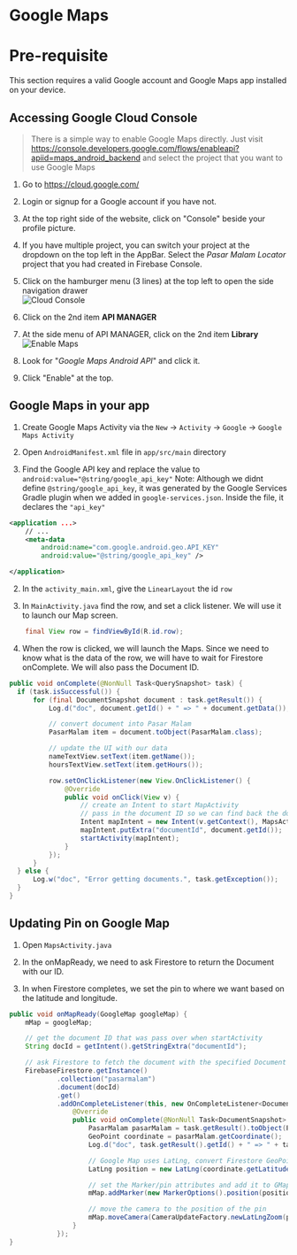 # Google Maps
# Pre-requisite
This section requires a valid Google account and Google Maps app installed on your device.


## Accessing Google Cloud Console
> There is a simple way to enable Google Maps directly. Just visit https://console.developers.google.com/flows/enableapi?apiid=maps_android_backend and select the project that you want to use Google Maps

1. Go to https://cloud.google.com/

2. Login or signup for a Google account if you have not.

3. At the top right side of the website, click on "Console" beside your profile picture.

4. If you have multiple project, you can switch your project at the dropdown on the top left in the AppBar. Select the *Pasar Malam Locator* project that you had created in Firebase Console.

5. Click on the hamburger menu (3 lines) at the top left to open the side navigation drawer  
  ![Cloud Console](https://github.com/AgmoStudioSdnBhd/Android-Pasar-Malam-Locator/raw/master/art/side_nav.jpg)

6. Click on the 2nd item **API MANAGER**

7. At the side menu of API MANAGER, click on the 2nd item **Library**  
  ![Enable Maps](https://github.com/AgmoStudioSdnBhd/Android-Pasar-Malam-Locator/raw/master/art/maps_api.jpg)

8. Look for "*Google Maps Android API*" and click it.

9. Click "Enable" at the top.

## Google Maps in your app

1. Create Google Maps Activity via the `New` -> `Activity` -> `Google` -> `Google Maps Activity`

8. Open `AndroidManifest.xml` file in `app/src/main` directory

9. Find the Google API key and replace the value to `android:value="@string/google_api_key"`
Note: Although we didnt define `@string/google_api_key`, it was generated by the Google Services Gradle plugin when we added in `google-services.json`. Inside the file, it declares the `"api_key"`
  ```xml
  <application ...>
      // ...
      <meta-data
          android:name="com.google.android.geo.API_KEY"
          android:value="@string/google_api_key" />

  </application>
  ```

2. In the `activity_main.xml`, give the `LinearLayout` the id `row`

3. In `MainActivity.java` find the row, and set a click listener. We will use it to launch our Map screen.

  ```java
      final View row = findViewById(R.id.row);
  ```

4. When the row is clicked, we will launch the Maps. Since we need to know what is the data of the row, we will have to wait for Firestore onComplete. We will also pass the Document ID.
  ```java
public void onComplete(@NonNull Task<QuerySnapshot> task) {
    if (task.isSuccessful()) {
        for (final DocumentSnapshot document : task.getResult()) {
            Log.d("doc", document.getId() + " => " + document.getData());

            // convert document into Pasar Malam
            PasarMalam item = document.toObject(PasarMalam.class);

            // update the UI with our data
            nameTextView.setText(item.getName());
            hoursTextView.setText(item.getHours());

            row.setOnClickListener(new View.OnClickListener() {
                @Override
                public void onClick(View v) {
                    // create an Intent to start MapActivity
                    // pass in the document ID so we can find back the document
                    Intent mapIntent = new Intent(v.getContext(), MapsActivity.class);
                    mapIntent.putExtra("documentId", document.getId());
                    startActivity(mapIntent);
                }
            });
        }
    } else {
        Log.w("doc", "Error getting documents.", task.getException());
    }
}
  ```

## Updating Pin on Google Map

1. Open `MapsActivity.java`

2. In the onMapReady, we need to ask Firestore to return the Document with our ID.

3. In when Firestore completes, we set the pin to where we want based on the latitude and longitude.

  ```java
  public void onMapReady(GoogleMap googleMap) {
      mMap = googleMap;

      // get the document ID that was pass over when startActivity
      String docId = getIntent().getStringExtra("documentId");

      // ask Firestore to fetch the document with the specified Document ID
      FirebaseFirestore.getInstance()
              .collection("pasarmalam")
              .document(docId)
              .get()
              .addOnCompleteListener(this, new OnCompleteListener<DocumentSnapshot>() {
                  @Override
                  public void onComplete(@NonNull Task<DocumentSnapshot> task) {
                      PasarMalam pasarMalam = task.getResult().toObject(PasarMalam.class);
                      GeoPoint coordinate = pasarMalam.getCoordinate();
                      Log.d("doc", task.getResult().getId() + " => " + task.getResult().getData());

                      // Google Map uses LatLng, convert Firestore GeoPoint to Latlng
                      LatLng position = new LatLng(coordinate.getLatitude(), coordinate.getLongitude());

                      // set the Marker/pin attributes and add it to GMap
                      mMap.addMarker(new MarkerOptions().position(position).title(pasarMalam.getName()));

                      // move the camera to the position of the pin
                      mMap.moveCamera(CameraUpdateFactory.newLatLngZoom(position, 15));
                  }
              });
  }
  ```
